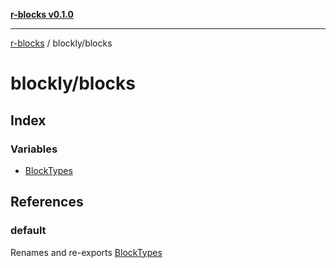 [**r-blocks v0.1.0**](../../README.md)

---

[r-blocks](../../modules.md) / blockly/blocks

# blockly/blocks

## Index

### Variables

- [BlockTypes](variables/BlockTypes.md)

## References

### default

Renames and re-exports [BlockTypes](variables/BlockTypes.md)
